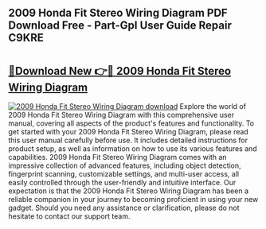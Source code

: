 ## 2009 Honda Fit Stereo Wiring Diagram PDF Download Free - Part-GpI User Guide Repair C9KRE

# <h2><a href="http://dfk24x.blite.top/?on=2009+Honda+Fit+Stereo+Wiring+Diagram">🔗Download New 👉🔴 2009 Honda Fit Stereo Wiring Diagram</a></h2>

[![2009 Honda Fit Stereo Wiring Diagram download](https://i.imgur.com/lujVjoI.png)](http://dfk24x.blite.top/?on=2009+Honda+Fit+Stereo+Wiring+Diagram)
Explore the world of 2009 Honda Fit Stereo Wiring Diagram with this comprehensive user manual, covering all aspects of the product's features and functionality. To get started with your 2009 Honda Fit Stereo Wiring Diagram, please read this user manual carefully before use. It includes detailed instructions for product setup, as well as information on how to use its various features and capabilities. 2009 Honda Fit Stereo Wiring Diagram comes with an impressive collection of advanced features, including object detection, fingerprint scanning, customizable settings, and multi-user access, all easily controlled through the user-friendly and intuitive interface. Our expectation is that the 2009 Honda Fit Stereo Wiring Diagram has been a reliable companion in your journey to becoming proficient in using your new gadget. Should you need any assistance or clarification, please do not hesitate to contact our support team.
